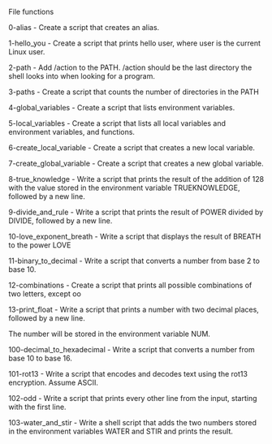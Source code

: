 File functions

0-alias - Create a script that creates an alias.

1-hello_you - Create a script that prints hello user, where user is the current Linux user.

2-path - Add /action to the PATH. /action should be the last directory the shell looks into when looking for a program.

3-paths - Create a script that counts the number of directories in the PATH

4-global_variables - Create a script that lists environment variables.

5-local_variables - Create a script that lists all local variables and environment variables, and functions.

6-create_local_variable - Create a script that creates a new local variable.

7-create_global_variable - Create a script that creates a new global variable.

8-true_knowledge - Write a script that prints the result of the addition of 128 with the value stored in the environment variable TRUEKNOWLEDGE, followed by a new line.

9-divide_and_rule - Write a script that prints the result of POWER divided by DIVIDE, followed by a new line.

10-love_exponent_breath - Write a script that displays the result of BREATH to the power LOVE

11-binary_to_decimal - Write a script that converts a number from base 2 to base 10.

12-combinations - Create a script that prints all possible combinations of two letters, except oo

13-print_float - Write a script that prints a number with two decimal places, followed by a new line.

The number will be stored in the environment variable NUM.

100-decimal_to_hexadecimal - Write a script that converts a number from base 10 to base 16.

101-rot13 - Write a script that encodes and decodes text using the rot13 encryption. Assume ASCII.

102-odd - Write a script that prints every other line from the input, starting with the first line.

103-water_and_stir - Write a shell script that adds the two numbers stored in the environment variables WATER and STIR and prints the result.
